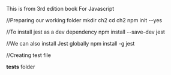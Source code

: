 This is from 3rd edition book
For Javascript

//Preparing our working folder
mkdir ch2
cd ch2
npm init --yes

//To install jest as a dev dependency
npm install --save-dev jest

//We can also install Jest globally
npm install -g jest

//Creating test file

__tests__ folder
